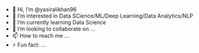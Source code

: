 - 👋 Hi, I’m @yasiralikhan96
- 👀 I’m interested in Data SCience/ML/Deep Learning/Data Analytics/NLP
- 🌱 I’m currently learning Data Science
- 💞️ I’m looking to collaborate on ...
- 📫 How to reach me ...
- ⚡ Fun fact: ...

<!---
yasiralikhan96/yasiralikhan96 is a ✨ special ✨ repository because its `README.md` (this file) appears on your GitHub profile.
You can click the Preview link to take a look at your changes.
--->
